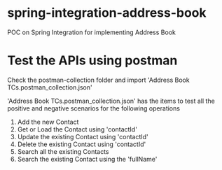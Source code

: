# spring-integration-address-book
POC on Spring Integration for implementing Address Book

# Test the APIs using postman
Check the postman-collection folder and import 'Address Book TCs.postman_collection.json'

'Address Book TCs.postman_collection.json' has the items to test all the positive and negative scenarios
for the following operations

1. Add the new Contact
2. Get or Load the Contact using 'contactId'
3. Update the existing Contact using 'contactId'
4. Delete the existing Contact using 'contactId'
5. Search all the existing Contacts
6. Search the existing Contact using the 'fullName'
